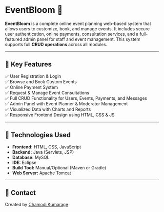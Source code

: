 # EventBloom 🎉

**EventBloom** is a complete online event planning web-based system that allows users to customize, book, and manage events. It includes secure user authentication, online payments, consultation services, and a full-featured admin panel for staff and event management. This system supports full **CRUD operations** across all modules.

---

## 🌟 Key Features

✅ User Registration & Login  
✅ Browse and Book Custom Events  
✅ Online Payment System  
✅ Request & Manage Event Consultations  
✅ Full CRUD Functionality for Users, Events, Payments, and Messages  
✅ Admin Panel with Event Planner & Moderator Management  
✅ Visualized Data with Charts and Reports  
✅ Responsive Frontend Design using HTML, CSS & JS

---

## 🧰 Technologies Used

- **Frontend:** HTML, CSS, JavaScript
- **Backend:** Java (Servlets, JSP)
- **Database:** MySQL
- **IDE:** Eclipse
- **Build Tool:** Manual/Optional (Maven or Gradle)
- **Web Server:** Apache Tomcat

---

## 📧 Contact

Created by [Chamodi Kumarage](mailto:chamodikumarage2003@gmail.com)
